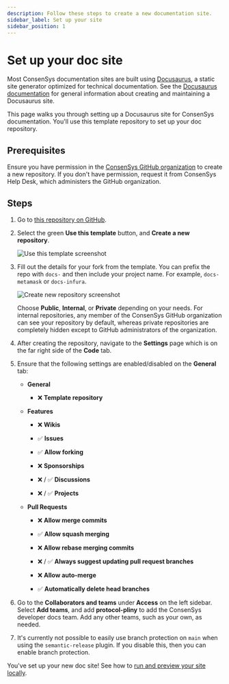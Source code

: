 ```yaml
---
description: Follow these steps to create a new documentation site.
sidebar_label: Set up your site
sidebar_position: 1
---
```


# Set up your doc site

Most ConsenSys documentation sites are built using
[Docusaurus](https://docusaurus.io/), a static site generator optimized for
technical documentation. See the
[Docusaurus documentation](https://docusaurus.io/docs) for general information
about creating and maintaining a Docusaurus site.

This page walks you through setting up a Docusaurus site for ConsenSys
documentation. You'll use this template repository to set up your doc
repository.

## Prerequisites

Ensure you have permission in the
[ConsenSys GitHub organization](https://github.com/ConsenSys) to create a new
repository. If you don't have permission, request it from ConsenSys Help Desk,
which administers the GitHub organization.

## Steps

1. Go to
   [this repository on GitHub](https://github.com/ConsenSys/docs-template).

2. Select the green **Use this template** button, and **Create a new
   repository**.

   ![Use this template screenshot](./img/useThisTemplate.png)

3. Fill out the details for your fork from the template. You can prefix the repo
   with `docs-` and then include your project name. For example, `docs-metamask`
   or `docs-infura`.

   ![Create new repository screenshot](./img/createNewRepository.png)

   Choose **Public**, **Internal**, or **Private** depending on your needs. For
   internal repositories, any member of the ConsenSys GitHub organization can
   see your repository by default, whereas private repositories are completely
   hidden except to GitHub administrators of the organization.

4. After creating the repository, navigate to the **Settings** page which is on
   the far right side of the **Code** tab.

5. Ensure that the following settings are enabled/disabled on the **General**
   tab:

   - **General**

     - ❌ **Template repository**

   - **Features**

     - ❌ **Wikis**

     - ✅ **Issues**

     - ✅ **Allow forking**

     - ❌ **Sponsorships**

     - ❌ / ✅ **Discussions**

     - ❌ / ✅ **Projects**

   - **Pull Requests**

     - ❌ **Allow merge commits**

     - ✅ **Allow squash merging**

     - ❌ **Allow rebase merging commits**

     - ❌ / ✅ **Always suggest updating pull request branches**

     - ❌ **Allow auto-merge**

     - ✅ **Automatically delete head branches**

6. Go to the **Collaborators and teams** under **Access** on the left sidebar.
   Select **Add teams**, and add **protocol-pliny** to add the ConsenSys
   developer docs team. Add any other teams, such as your own, as needed.

7. It's currently not possible to easily use branch protection on `main` when
   using the `semantic-release` plugin. If you disable this, then you can enable
   branch protection.

You've set up your new doc site! See how to
[run and preview your site locally](../contribute/preview.md).
